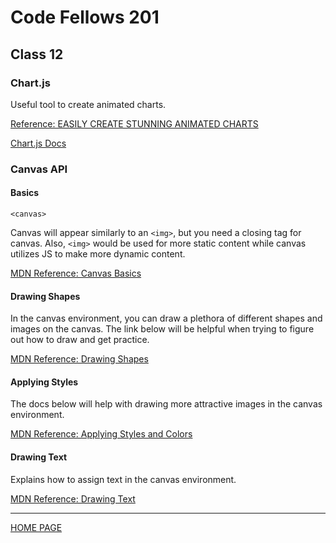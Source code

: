 # Code Fellows 201

## Class 12

### Chart.js

Useful tool to create animated charts.

[Reference: EASILY CREATE STUNNING ANIMATED CHARTS](https://www.webdesignerdepot.com/2013/11/easily-create-stunning-animated-charts-with-chart-js/)

[Chart.js Docs](https://www.chartjs.org/docs/latest/)

### Canvas API

#### Basics

`<canvas>`

Canvas will appear similarly to an `<img>`, but you need a closing tag for canvas. Also, `<img>` would be used for more static content while canvas utilizes JS to make more dynamic content.

[MDN Reference: Canvas Basics](https://developer.mozilla.org/en-US/docs/Web/API/Canvas_API/Tutorial/Basic_usage)

#### Drawing Shapes

In the canvas environment, you can draw a plethora of different shapes and images on the canvas. The link below will be helpful when trying to figure out how to draw and get practice.

[MDN Reference: Drawing Shapes](https://developer.mozilla.org/en-US/docs/Web/API/Canvas_API/Tutorial/Drawing_shapes)

#### Applying Styles

The docs below will help with drawing more attractive images in the canvas environment.

[MDN Reference: Applying Styles and Colors](https://developer.mozilla.org/en-US/docs/Web/API/Canvas_API/Tutorial/Applying_styles_and_colors)

#### Drawing Text

Explains how to assign text in the canvas environment.

[MDN Reference: Drawing Text](https://developer.mozilla.org/en-US/docs/Web/API/Canvas_API/Tutorial/Drawing_text)

---

[HOME PAGE](https://getullrichordietrying.github.io/reading-notes/)
